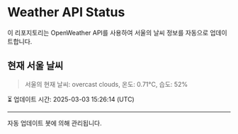 
# Weather API Status

이 리포지토리는 OpenWeather API를 사용하여 서울의 날씨 정보를 자동으로 업데이트합니다.

## 현재 서울 날씨
> 서울의 현재 날씨: overcast clouds, 온도: 0.71°C, 습도: 52%

⏳ 업데이트 시간: 2025-03-03 15:26:14 (UTC)

---
자동 업데이트 봇에 의해 관리됩니다.
